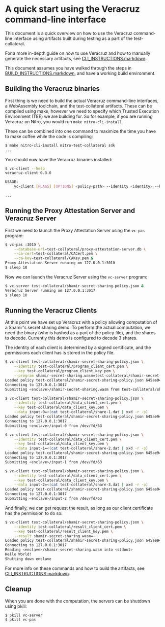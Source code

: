 # A quick start using the Veracruz command-line interface

This document is a quick overview on how to use the Veracruz command-line
interface using artifacts built during testing as a part of the
test-collateral.

For a more in-depth guide on how to use Veracruz and how to manually generate
the necessary artifacts, see [CLI_INSTRUCTIONS.markdown](CLI_INSTRUCTIONS.markdown).

This document assumes you have walked through the steps in
[BUILD_INSTRUCTIONS.markdown](BUILD_INSTRUCTIONS.markdown), and have a working
build environment.

## Building the Veracruz binaries

First thing is we need to build the actual Veracruz command-line interfaces,
a WebAssembly toolchain, and the test-collateral artifacts. These can be
compiled using make, however we need to specify which Trusted Execution
Environment (TEE) we are building for. So for example, if you are running
Veracruz on Nitro, you would run `make nitro-cli-install`.

These can be combined into one command to maximize the time you have to
make coffee while the code is compiling:

``` bash
$ make nitro-cli-install nitro-test-collateral sdk
...
```

You should now have the Veracruz binaries installed:

``` bash
$ vc-client --help
veracruz-client 0.3.0

USAGE:
    vc-client [FLAGS] [OPTIONS] <policy-path> --identity <identity> --key <key> --target <target>

...
```

## Running the Proxy Attestation Server and Veracruz Server

First we need to launch the Proxy Attestation Server using the `vc-pas` program:

``` bash
$ vc-pas :3010 \
    --database-url=test-collateral/proxy-attestation-server.db \
    --ca-cert=test-collateral/CACert.pem \
    --ca-key=test-collateral/CAKey.pem &
Proxy Attestation Server running on 127.0.0.1:3010
$ sleep 10
```

Now we can launch the Veracruz Server using the `vc-server` program:

``` bash
$ vc-server test-collateral/shamir-secret-sharing-policy.json &
Veracruz Server running on 127.0.0.1:3017
$ sleep 10
```

## Running the Veracruz Clients

At this point we have set up Veracruz with a policy allowing computation of a
Shamir's secret sharing demo. To perform the actual computation, we need
the binary (who is hashed as a part of the policy file), and the shares to
decode. Currently this demo is configured to decode 3 shares.

The identity of each client is determined by a signed certificate, and the
permissions each client has is stored in the policy file.

``` bash
$ vc-client test-collateral/shamir-secret-sharing-policy.json \
    --identity test-collateral/program_client_cert.pem \
    --key test-collateral/program_client_key.pem \
    --program shamir-secret-sharing.wasm=test-collateral/shamir-secret-sharing.wasm
Loaded policy test-collateral/shamir-secret-sharing-policy.json 645ae94ea86eaf15cfc04c07a17bd9b6a3b3b6c3558fae6fb93d8ee4c3e71241
Connecting to 127.0.0.1:3017
Submitting <enclave>/shamir-secret-sharing.wasm from test-collateral/shamir-secret-sharing.wasm
```

``` bash
$ vc-client test-collateral/shamir-secret-sharing-policy.json \
    --identity test-collateral/data_client_cert.pem \
    --key test-collateral/data_client_key.pem \
    --data input-0=<(cat test-collateral/share-1.dat | xxd -r -p)
Loaded policy test-collateral/shamir-secret-sharing-policy.json 645ae94ea86eaf15cfc04c07a17bd9b6a3b3b6c3558fae6fb93d8ee4c3e71241
Connecting to 127.0.0.1:3017
Submitting <enclave>/input-0 from /dev/fd/63
```

``` bash
$ vc-client test-collateral/shamir-secret-sharing-policy.json \
    --identity test-collateral/data_client_cert.pem \
    --key test-collateral/data_client_key.pem \
    --data input-1=<(cat test-collateral/share-2.dat | xxd -r -p)
Loaded policy test-collateral/shamir-secret-sharing-policy.json 645ae94ea86eaf15cfc04c07a17bd9b6a3b3b6c3558fae6fb93d8ee4c3e71241
Connecting to 127.0.0.1:3017
Submitting <enclave>/input-1 from /dev/fd/63
```

``` bash
$ vc-client test-collateral/shamir-secret-sharing-policy.json \
    --identity test-collateral/data_client_cert.pem \
    --key test-collateral/data_client_key.pem \
    --data input-2=<(cat test-collateral/share-3.dat | xxd -r -p)
Loaded policy test-collateral/shamir-secret-sharing-policy.json 645ae94ea86eaf15cfc04c07a17bd9b6a3b3b6c3558fae6fb93d8ee4c3e71241
Connecting to 127.0.0.1:3017
Submitting <enclave>/input-2 from /dev/fd/63
```

And finally, we can get request the result, as long as our client certificate
has the permission to do so:

``` bash
$ vc-client test-collateral/shamir-secret-sharing-policy.json \
    --identity test-collateral/result_client_cert.pem \
    --key test-collateral/result_client_key.pem \
    --result shamir-secret-sharing.wasm=-
Loaded policy test-collateral/shamir-secret-sharing-policy.json 645ae94ea86eaf15cfc04c07a17bd9b6a3b3b6c3558fae6fb93d8ee4c3e71241
Connecting to 127.0.0.1:3017
Reading <enclave>/shamir-secret-sharing.wasm into <stdout>
Hello World!
Shutting down enclave
```

For more info on these commands and how to build the artifacts,
see [CLI_INSTRUCTIONS.markdown](CLI_INSTRUCTIONS.markdown).

## Cleanup

When you are done with the computation, the servers can be shutdown using pkill:

``` bash
$ pkill vc-server
$ pkill vc-pas
```
